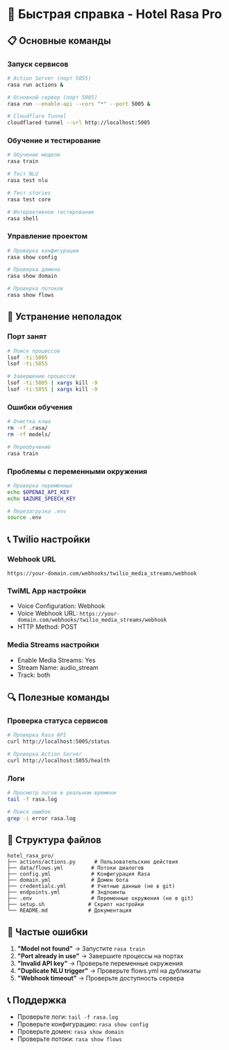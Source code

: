 # 🚀 Быстрая справка - Hotel Rasa Pro

## 📋 Основные команды

### Запуск сервисов
```bash
# Action Server (порт 5055)
rasa run actions &

# Основной сервер (порт 5005)
rasa run --enable-api --cors "*" --port 5005 &

# Cloudflare Tunnel
cloudflared tunnel --url http://localhost:5005
```

### Обучение и тестирование
```bash
# Обучение модели
rasa train

# Тест NLU
rasa test nlu

# Тест stories
rasa test core

# Интерактивное тестирование
rasa shell
```

### Управление проектом
```bash
# Проверка конфигурации
rasa show config

# Проверка домена
rasa show domain

# Проверка потоков
rasa show flows
```

## 🔧 Устранение неполадок

### Порт занят
```bash
# Поиск процессов
lsof -ti:5005
lsof -ti:5055

# Завершение процессов
lsof -ti:5005 | xargs kill -9
lsof -ti:5055 | xargs kill -9
```

### Ошибки обучения
```bash
# Очистка кэша
rm -rf .rasa/
rm -rf models/

# Переобучение
rasa train
```

### Проблемы с переменными окружения
```bash
# Проверка переменных
echo $OPENAI_API_KEY
echo $AZURE_SPEECH_KEY

# Перезагрузка .env
source .env
```

## 📞 Twilio настройки

### Webhook URL
```
https://your-domain.com/webhooks/twilio_media_streams/webhook
```

### TwiML App настройки
- Voice Configuration: Webhook
- Voice Webhook URL: `https://your-domain.com/webhooks/twilio_media_streams/webhook`
- HTTP Method: POST

### Media Streams настройки
- Enable Media Streams: Yes
- Stream Name: audio_stream
- Track: both

## 🔍 Полезные команды

### Проверка статуса сервисов
```bash
# Проверка Rasa API
curl http://localhost:5005/status

# Проверка Action Server
curl http://localhost:5055/health
```

### Логи
```bash
# Просмотр логов в реальном времени
tail -f rasa.log

# Поиск ошибок
grep -i error rasa.log
```

## 📁 Структура файлов

```
hotel_rasa_pro/
├── actions/actions.py      # Пользовательские действия
├── data/flows.yml         # Потоки диалогов
├── config.yml             # Конфигурация Rasa
├── domain.yml             # Домен бота
├── credentials.yml        # Учетные данные (не в git)
├── endpoints.yml          # Эндпоинты
├── .env                   # Переменные окружения (не в git)
├── setup.sh              # Скрипт настройки
└── README.md             # Документация
```

## 🚨 Частые ошибки

1. **"Model not found"** → Запустите `rasa train`
2. **"Port already in use"** → Завершите процессы на портах
3. **"Invalid API key"** → Проверьте переменные окружения
4. **"Duplicate NLU trigger"** → Проверьте flows.yml на дубликаты
5. **"Webhook timeout"** → Проверьте доступность сервера

## 📞 Поддержка

- Проверьте логи: `tail -f rasa.log`
- Проверьте конфигурацию: `rasa show config`
- Проверьте домен: `rasa show domain`
- Проверьте потоки: `rasa show flows` 